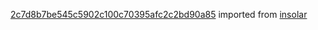 [2c7d8b7be545c5902c100c70395afc2c2bd90a85](https://github.com/insolar/insolar/commit/2c7d8b7be545c5902c100c70395afc2c2bd90a85) imported from [insolar](https://github.com/insolar/insolar)
